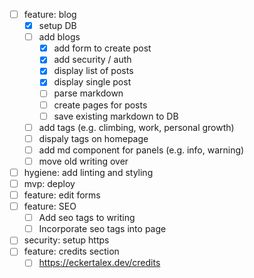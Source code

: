 - [ ] feature: blog
  - [x] setup DB
  - [ ] add blogs
    - [x] add form to create post
    - [x] add security / auth
    - [x] display list of posts
    - [x] display single post
    - [ ] parse markdown
    - [ ] create pages for posts
    - [ ] save existing markdown to DB
  - [ ] add tags (e.g. climbing, work, personal growth)
  - [ ] dispaly tags on homepage
  - [ ] add md component for panels (e.g. info, warning)
  - [ ] move old writing over
- [ ] hygiene: add linting and styling
- [ ] mvp: deploy
- [ ] feature: edit forms
- [ ] feature: SEO
  - [ ] Add seo tags to writing
  - [ ] Incorporate seo tags into page
- [ ] security: setup https
- [ ] feature: credits section
  - [ ] https://eckertalex.dev/credits